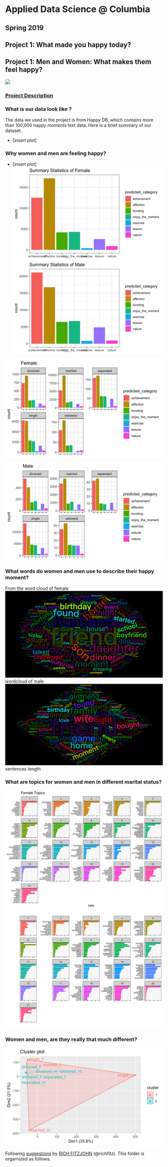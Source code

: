 # Applied Data Science @ Columbia
## Spring 2019
## Project 1: What made you happy today?

## Project 1: Men and Women: What makes them feel happy?
![](figs/title.jpeg)

### [Project Description](doc/Proj1_desc.md)
### What is our data look like ?
The data we used in the project is from Happy DB, which contains more than 100,000 happy moments text data. Here is a brief summary of our dataset. 
+ [insert plot]

### Why women and men are feeling happy?
+ [insert plot]
![image](figs/f_sum.png)
![image](figs/m_sum.png)

![image](figs/f.png)

![image](figs/m.png)
### What words do women and men use to describe their happy moment?
From the word cloud of female 
![image](figs/wcf.png)
wordcloud of male
![image](figs/wcm.png)
sentences length
### What are topics for women and men in different marital status?
![image](figs/f_topics.png)
![image](figs/m_topics.png)
### Women and men, are they really that much different?
![image](figs/cluster1.jpg)

Following [suggestions](http://nicercode.github.io/blog/2013-04-05-projects/) by [RICH FITZJOHN](http://nicercode.github.io/about/#Team) (@richfitz). This folder is orgarnized as follows.

